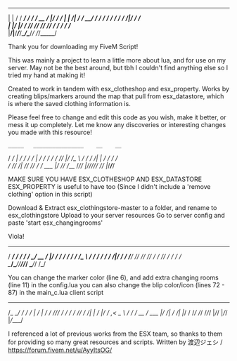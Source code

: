  _       __________    __________  __  _________
| |     / / ____/ /   / ____/ __ \/  |/  / ____/
| | /| / / __/ / /   / /   / / / / /|_/ / __/   
| |/ |/ / /___/ /___/ /___/ /_/ / /  / / /___   
|__/|__/_____/_____/\____/\____/_/  /_/_____/   
                                                

Thank you for downloading my FiveM Script!

This was mainly a project to learn a little more about lua, and for use on my server.
May not be the best around, but tbh I couldn't find anything else so I tried my hand at making it!

Created to work in tandem with esx_clotheshop and esx_property.
Works by creating blips/markers around the map that pull from esx_datastore, which is where the saved clothing information is.

Please feel free to change and edit this code as you wish, make it better, or mess it up completely.
Let me know any discoveries or interesting changes you made with this resource!


    _____   ________________    __    __ 
   /  _/ | / / ___/_  __/   |  / /   / / 
   / //  |/ /\__ \ / / / /| | / /   / /  
 _/ // /|  /___/ // / / ___ |/ /___/ /___
/___/_/ |_//____//_/ /_/  |_/_____/_____/
                                         

MAKE SURE YOU HAVE ESX_CLOTHESHOP AND ESX_DATASTORE
ESX_PROPERTY is useful to have too (Since I didn't include a 'remove clothing' option in this script)

Download & Extract esx_clothingstore-master to a folder, and rename to esx_clothingstore
Upload to your server resources
Go to server config and paste 'start esx_changingrooms'

Viola!


   ________  _________________  __  ___
  / ____/ / / / ___/_  __/ __ \/  |/  /
 / /   / / / /\__ \ / / / / / / /|_/ / 
/ /___/ /_/ /___/ // / / /_/ / /  / /  
\____/\____//____//_/  \____/_/  /_/   
                                       

You can change the marker color (line 6), and add extra changing rooms (line 11) in the config.lua
you can also change the blip color/icon (lines 72 - 87) in the main_c.lua client script


  ________  _____    _   ____ _______
 /_  __/ / / /   |  / | / / //_/ ___/
  / / / /_/ / /| | /  |/ / ,<  \__ \ 
 / / / __  / ___ |/ /|  / /| |___/ / 
/_/ /_/ /_/_/  |_/_/ |_/_/ |_/____/  
                                     

I referenced a lot of previous works from the ESX team, so thanks to them for providing so many great resources and scripts.
Written by 渡辺ジェシ / https://forum.fivem.net/u/AyyItsOG/
